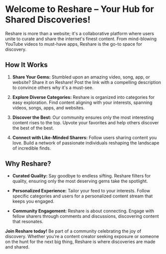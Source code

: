 # Welcome to Reshare – Your Hub for Shared Discoveries!

Reshare is more than a website; it's a collaborative platform where users unite to curate and share the internet's finest content. From mind-blowing YouTube videos to must-have apps, Reshare is the go-to space for discovery.

## How It Works

1. **Share Your Gems:** Stumbled upon an amazing video, song, app, or website? Share it on Reshare! Post the link with a compelling description to convince others why it's a must-see.

2. **Explore Diverse Categories:** Reshare is organized into categories for easy exploration. Find content aligning with your interests, spanning videos, songs, apps, and websites.

3. **Discover the Best:** Our community ensures only the most interesting content rises to the top. Upvote your favorites and help others discover the best of the best.

4. **Connect with Like-Minded Sharers:** Follow users sharing content you love. Build a network of passionate individuals reshaping the landscape of incredible finds.

## Why Reshare?

- **Curated Quality:** Say goodbye to endless sifting. Reshare filters for quality, ensuring only the most deserving gems take the spotlight.

- **Personalized Experience:** Tailor your feed to your interests. Follow specific categories and users for a personalized content stream that keeps you engaged.

- **Community Engagement:** Reshare is about connecting. Engage with fellow sharers through comments and discussions, discovering content that resonates.

**Join Reshare today!** Be part of a community celebrating the joy of discovery. Whether you're a content creator seeking exposure or someone on the hunt for the next big thing, Reshare is where discoveries are made and shared.